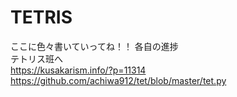 # TETRIS
ここに色々書いていってね！！
各自の進捗  
テトリス班へ  
https://kusakarism.info/?p=11314  
https://github.com/achiwa912/tet/blob/master/tet.py
